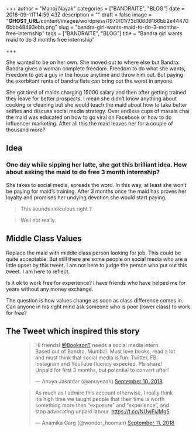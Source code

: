 +++
author = "Manoj Nayak"
categories = ["BANDRAITE", "BLOG"]
date = 2018-09-11T14:59:43Z
description = ""
draft = false
image = "__GHOST_URL__/content/images/wordpress/1970/01/73d10609166bb2e444706bbb48493ebb.png"
slug = "bandra-girl-wants-maid-to-do-3-months-free-internship"
tags = ["BANDRAITE", "BLOG"]
title = "Bandra girl wants maid to do 3 months free internship"

+++


<p class="bd5rm">She wanted to be on her own. She moved out to where else but Bandra. Bandra gives a woman complete freedom. Freedom to do what she wants, Freedom to get a guy in the house anytime and throw him out. But paying the exorbitant rents of bandra flats can bring out the worst in anyone.</p>
<p class="8eul1">She got tired of maids charging 15000 salary and then after getting trained they leave for better prospects. I mean she didn&#8217;t know anything about cooking or cleaning but she would teach the maid about how to take better selfies and discuss social media strategy. Over endless cups of masala chai the maid was educated on how to go viral on Facebook or how to do influencer marketing. After all this the maid leaves her for a couple of thousand more?</p>
<h2>Idea</h2>
<h3>One day while sipping her latte, she got this brilliant idea. How about asking the maid to do free 3 month internship?</h3>
<p class="9vt85">She takes to social media, spreads the word. In this way, at least she won&#8217;t be paying for maid&#8217;s training. After 3 months once the maid has proves her loyalty and promises her undying devotion she would start paying.</p>
<blockquote><p>This sounds ridiculous right ?</p></blockquote>
<blockquote><p>Well not really.</p></blockquote>
<h2>Middle Class Values</h2>
<p class="78j8h">Replace the maid with middle class person looking for job. This could be quite acceptable. But still there are some people on social media who are a little upset by this tweet. I am not here to judge the person who put out this tweet. I am here to reflect.</p>
<p class="4land">Is it ok to work free for experience? I have friends who have helped me for years without any money exchange.</p>
<p class="eitb3">The question is how values change as soon as class difference comes in. Can anyone in his right mind ask someone who is poor (lower class) to work for free?</p>
<h2>The Tweet which inspired this story</h2>
<figure class="embed regular">
<div class="embed-container">
<blockquote class="twitter-tweet">
<p dir="ltr" lang="en">Hi friends! <a href="https://twitter.com/BooksonT?ref_src=twsrc%5Etfw">@BooksonT</a> needs a social media intern. Based out of Bandra, Mumbai. Must love books, read a lot and must think that social media is fun: Twitter, FB, Instagram and YouTube fluency expected. Pls share! Unpaid for first 3 months, but potential to convert after!</p>
<p>— Anuya Jakatdar (@anuyeaah) <a href="https://twitter.com/anuyeaah/status/1039046046666694656?ref_src=twsrc%5Etfw">September 10, 2018</a></p></blockquote>
<p><script async="" src="https://platform.twitter.com/widgets.js" charset="utf-8"></script></p>
</div>
</figure>
<figure class="embed regular">
<div class="embed-container">
<blockquote class="twitter-tweet">
<p dir="ltr" lang="en">As much as I admire this account otherwise, I really think it&#8217;s high time we taught people that their time is worth something more than &#8220;exposure&#8221; and &#8220;experience&#8221;, and stop advocating unpaid labour. <a href="https://t.co/NUviFjJMg5">https://t.co/NUviFjJMg5</a></p>
<p>— Anamika Garg (@wonder_hooman) <a href="https://twitter.com/wonder_hooman/status/1039340451663437824?ref_src=twsrc%5Etfw">September 11, 2018</a></p></blockquote>
<p><script async="" src="https://platform.twitter.com/widgets.js" charset="utf-8"></script></p>
</div>
</figure>
<p><!-- Piwik --><script type="text/javascript">    var _paq = _paq || [];    var url = "https://urban-wiz.storychief.io/bandra-girl-wants-maid-to-do-3-months-free-internship?id=1083948982&type=2";    const queryDict = {};    location.search.substr(1).split("&").forEach(function(item) {queryDict[item.split("=")[0]] = item.split("=")[1]});    if ('contact' in queryDict){      const separator = (url.indexOf("?")===-1)?"?":"&";      url = url + separator + "contact="+queryDict['contact'];    }    if ('list' in queryDict){      const separator = (url.indexOf("?")===-1)?"?":"&";      url = url + separator + "list="+queryDict['list'];    }    _paq.push(['setDocumentTitle', 'Bandra girl wants maid to do 3 months free internship']);    _paq.push(['setCustomUrl', url]);    _paq.push(['trackPageView']);    _paq.push(['enableHeartBeatTimer', 15]);    _paq.push(['enableLinkTracking']);    (function() {        var u="//storychief.piwikpro.com/";        _paq.push(['addTracker', u+'piwik.php', '5898643e-cb57-4197-adf1-22d855b8bf1d']);        var d=document, g=d.createElement('script'), s=d.getElementsByTagName('script')[0];        g.type='text/javascript'; g.async=true; g.defer=true; g.src=u+'piwik.js'; s.parentNode.insertBefore(g,s);    })();</script><!-- End Piwik Code --><!-- strchf script --><script async="" src="https://d37oebn0w9ir6a.cloudfront.net/scripts/v0/strchf.js"></script><!-- End strchf script --></p>



